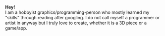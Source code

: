 <strong>Hey!</strong></br >
 I am a hobbyist graphics/programming-person who mostly learned my "skills" through reading after googling.
 I do not call myself a programmer or artist in anyway but I truly love to create, whether it is a 3D piece or a game/app.
